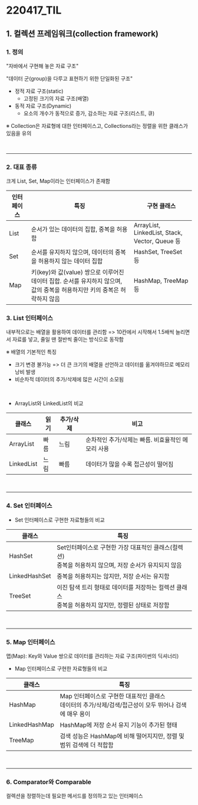 # 220417_TIL

## 1. 컬렉션 프레임워크(collection framework)

### 1. 정의

"자바에서 구현해 놓은 자료 구조"

"데이터 군(group)을 다루고 표현하기 위한 단일화된 구조"

- 정적 자료 구조(static)
  - 고정된 크기의 자료 구조(배열)
- 동적 자료 구조(Dynamic)
  - 요소의 개수가 동적으로 증가, 감소하는 자료 구조(리스트, 큐)

※ Collection은 자료형에 대한 인터페이스고, Collections라는 정렬을 위한 클래스가 있음을 유의

<br>

---

### 2. 대표 종류

크게 List, Set, Map이라는 인터페이스가 존재함

| 인터페이스 | 특징                                                         | 구현 클래스                                    |
| ---------- | ------------------------------------------------------------ | ---------------------------------------------- |
| List       | 순서가 있는 데이터의 집합, 중복을 허용함                     | ArrayList, LinkedList, Stack, Vector, Queue 등 |
| Set        | 순서를 유지하지 않으며, 데이터의 중복을 허용하지 않는 데이터 집합 | HashSet, TreeSet 등                            |
| Map        | 키(key)와 값(value) 쌍으로 이루어진 데이터 집합. 순서를 유지하지 않으며, 값의 중복을 허용하지만 키의 중복은 허락하지 않음 | HashMap, TreeMap 등                            |



### 3. List 인터페이스

내부적으로는 배열을 활용하여 데이터를 관리함 => 10칸에서 시작해서 1.5배씩 늘리면서 자료를 넣고, 줄일 땐 절반씩 줄이는 방식으로 동작함

※ 배열의 기본적인 특징

- 크기 변경 불가능 => 더 큰 크기의 배열을 선언하고 데이터를 옮겨야하므로 메모리 낭비 발생
- 비순차적 데이터의 추가/삭제에 많은 시간이 소모됨

<br>

- ArrayList와 LinkedList의 비교

| 클래스     | 읽기 | 추가/삭제 | 비고                                              |
| ---------- | ---- | --------- | ------------------------------------------------- |
| ArrayList  | 빠름 | 느림      | 순차적인 추가/삭제는 빠름. 비효율적인 메모리 사용 |
| LinkedList | 느림 | 빠름      | 데이터가 많을 수록 접근성이 떨어짐                |

<br>

----

### 4. Set 인터페이스

- Set 인터페이스로 구현한 자료형들의 비교

| 클래스        | 특징                                                         |
| ------------- | ------------------------------------------------------------ |
| HashSet       | Set인터페이스로 구현한 가장 대표적인 클래스(컬렉션)<br />중복을 허용하지 않으며, 저장 순서가 유지되지 않음 |
| LinkedHashSet | 중복을 허용하지는 않지만, 저장 순서는 유지함                 |
| TreeSet       | 이진 탐색 트리 형태로 데이터를 저장하는 컬렉션 클래스<br />중복을 허용하지 않지만, 정렬된 상태로 저장함 |

<br>

----

### 5. Map 인터페이스

맵(Map): Key와 Value 쌍으로 데이터를 관리하는 자료 구조(파이썬의 딕셔너리)

- Map 인터페이스로 구현한 자료형들의 비교

| 클래스        | 특징                                                         |
| ------------- | ------------------------------------------------------------ |
| HashMap       | Map 인터페이스로 구현한 대표적인 클래스<br />데이터의 추가/삭제/검색/접근성이 모두 뛰어나 검색에 매우 용이 |
| LinkedHashMap | HashMap에 저장 순서 유지 기능이 추가된 형태                  |
| TreeMap       | 검색 성능은 HashMap에 비해 떨어지지만, 정렬 및 범위 검색에 더 적합함 |

<br>

---

### 6. Comparator와 Comparable

컬렉션을 정렬하는데 필요한 메서드를 정의하고 있는 인터페이스





